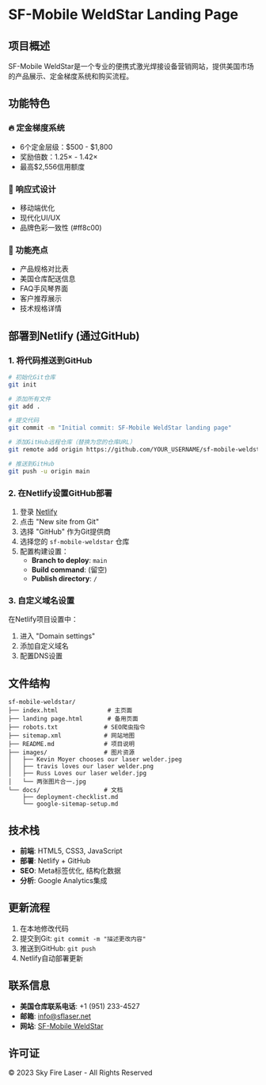 # SF-Mobile WeldStar Landing Page

## 项目概述

SF-Mobile WeldStar是一个专业的便携式激光焊接设备营销网站，提供美国市场的产品展示、定金梯度系统和购买流程。

## 功能特色

### 🔥 定金梯度系统
- 6个定金层级：$500 - $1,800
- 奖励倍数：1.25× - 1.42×
- 最高$2,556信用额度

### 📱 响应式设计
- 移动端优化
- 现代化UI/UX
- 品牌色彩一致性 (#ff8c00)

### 🚀 功能亮点
- 产品规格对比表
- 美国仓库配送信息
- FAQ手风琴界面
- 客户推荐展示
- 技术规格详情

## 部署到Netlify (通过GitHub)

### 1. 将代码推送到GitHub

```bash
# 初始化Git仓库
git init

# 添加所有文件
git add .

# 提交代码
git commit -m "Initial commit: SF-Mobile WeldStar landing page"

# 添加GitHub远程仓库（替换为您的仓库URL）
git remote add origin https://github.com/YOUR_USERNAME/sf-mobile-weldstar.git

# 推送到GitHub
git push -u origin main
```

### 2. 在Netlify设置GitHub部署

1. 登录 [Netlify](https://netlify.com)
2. 点击 "New site from Git"
3. 选择 "GitHub" 作为Git提供商
4. 选择您的 `sf-mobile-weldstar` 仓库
5. 配置构建设置：
   - **Branch to deploy**: `main`
   - **Build command**: (留空)
   - **Publish directory**: `/`

### 3. 自定义域名设置

在Netlify项目设置中：
1. 进入 "Domain settings"
2. 添加自定义域名
3. 配置DNS设置

## 文件结构

```
sf-mobile-weldstar/
├── index.html              # 主页面
├── landing page.html       # 备用页面
├── robots.txt             # SEO爬虫指令
├── sitemap.xml            # 网站地图
├── README.md              # 项目说明
├── images/                # 图片资源
│   ├── Kevin Moyer chooses our laser welder.jpeg
│   ├── travis loves our laser welder.png
│   ├── Russ Loves our laser welder.jpg
│   └── 两张图片合一.jpg
└── docs/                  # 文档
    ├── deployment-checklist.md
    └── google-sitemap-setup.md
```

## 技术栈

- **前端**: HTML5, CSS3, JavaScript
- **部署**: Netlify + GitHub
- **SEO**: Meta标签优化, 结构化数据
- **分析**: Google Analytics集成

## 更新流程

1. 在本地修改代码
2. 提交到Git: `git commit -m "描述更改内容"`
3. 推送到GitHub: `git push`
4. Netlify自动部署更新

## 联系信息

- **美国仓库联系电话**: +1 (951) 233-4527
- **邮箱**: info@sflaser.net
- **网站**: [SF-Mobile WeldStar](https://sf-mobile-weldstar.netlify.app)

## 许可证

© 2023 Sky Fire Laser - All Rights Reserved 
